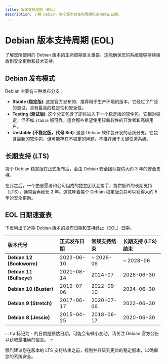 ```yaml
---
title: 版本支持周期 (EOL)
description: 了解 Debian 各个版本的生命周期和支持终止日期。
---
```


# Debian 版本支持周期 (EOL)

了解您所使用的 Debian 版本的生命周期至关重要，这能确保您的系统能够持续接收到安全更新和技术支持。

## Debian 发布模式

Debian 主要有三种发布分支：

-   **Stable (稳定版)**: 这是官方发布的、推荐用于生产环境的版本。它经过了广泛的测试，具有最高的稳定性和安全性。
-   **Testing (测试版)**: 这个分支包含了即将进入下一个稳定版的软件包。它相对稳定，但不如 `stable` 版可靠。适合那些希望使用较新软件的开发者和高级用户。
-   **Unstable (不稳定版，代号 Sid)**: 这是 Debian 软件包开发的活跃分支。它包含最新的软件包，但可能存在不稳定的问题，不推荐用于关键任务系统。

## 长期支持 (LTS)

每个 Debian 稳定版在正式发布后，会由 Debian 安全团队提供大约 3 年的安全支持。

在此之后，一个由志愿者和公司组成的独立团队会接手，提供额外的长期支持（LTS），通常会再延长 2 年。这意味着每个 Debian 稳定版总共可以获得大约 5 年的安全更新。

## EOL 日期速查表

下表列出了近期 Debian 版本的发布日期和支持终止（EOL）日期。

| 版本代号    | 正式发布日期 | 常规支持结束 | 长期支持 (LTS) 结束 |
| :---------- | :----------- | :----------- | :-------------------- |
| **Debian 12 (Bookworm)** | 2023-06-10   | ~ 2026-06    | ~ 2028-06             |
| **Debian 11 (Bullseye)** | 2021-08-14   | 2024-07      | 2026-06-30            |
| **Debian 10 (Buster)**   | 2019-07-06   | 2022-09-10   | 2024-06-30            |
| **Debian 9 (Stretch)**   | 2017-06-17   | 2020-07-06   | 2022-06-30            |
| **Debian 8 (Jessie)**    | 2015-04-25   | 2018-06-17   | 2020-06-30            |

::: tip
标记为 `~` 的日期是预估日期，可能会有微小变动。请关注 Debian 官方公告以获取最准确的信息。
:::

强烈建议您在版本的 LTS 支持结束之前，规划并升级到更新的稳定版本，以确保您的系统安全。 